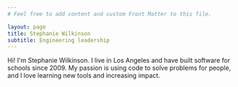 ```yaml
---
# Feel free to add content and custom Front Matter to this file.

layout: page
title: Stephanie Wilkinson
subtitle: Engineering leadership
---
```


Hi! I'm Stephanie Wilkinson. I live in Los Angeles and have built software for schools since 2009. My passion is using code to solve problems for people, and I love learning new tools and increasing impact.
